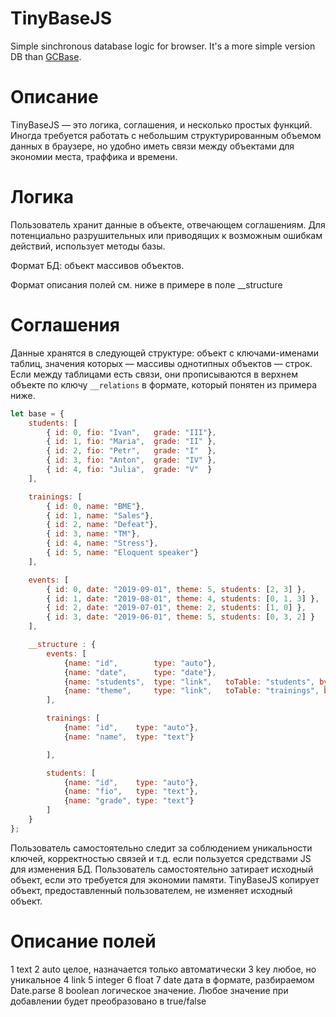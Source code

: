 # TinyBaseJS
Simple sinchronous database logic for browser.
It's a more simple version DB than [GCBase](https://github.com/GuardCat/GCBaseJS).

# Описание
TinyBaseJS — это логика, соглашения, и несколько простых функций. Иногда требуется работать с небольшим структурированным объемом данных в браузере, но удобно иметь связи между объектами для экономии места, траффика и времени.

# Логика
Пользователь хранит данные в объекте, отвечающем соглашениям. Для потенциально разрушительных или приводящих к возможным ошибкам действий, использует методы базы. 

Формат БД: объект массивов объектов.

Формат описания полей см. ниже в примере в поле __structure

# Соглашения
Данные хранятся в следующей структуре: объект с ключами-именами таблиц, значения которых — массивы однотипных объектов — строк. Если между таблицами есть связи, они прописываются в верхнем объекте по ключу ```__relations``` в формате, который понятен из примера ниже.
```javascript
let base = {
	students: [
		{ id: 0, fio: "Ivan",	grade: "III"},
		{ id: 1, fio: "Maria",	grade: "II"	},
		{ id: 2, fio: "Petr",	grade: "I"	},
		{ id: 3, fio: "Anton",	grade: "IV"	},
		{ id: 4, fio: "Julia",	grade: "V"	}
	],

	trainings: [
		{ id: 0, name: "BME"},
		{ id: 1, name: "Sales"},
		{ id: 2, name: "Defeat"},
		{ id: 3, name: "TM"},
		{ id: 4, name: "Stress"},
		{ id: 5, name: "Eloquent speaker"}
	],

	events: [
		{ id: 0, date: "2019-09-01", theme: 5, students: [2, 3] },
		{ id: 1, date: "2019-08-01", theme: 4, students: [0, 1, 3] },
		{ id: 2, date: "2019-07-01", theme: 2, students: [1, 0] },
		{ id: 3, date: "2019-06-01", theme: 5, students: [0, 3, 2] }
	],

	__structure : {
		events: [
			{name: "id",		type: "auto"},
			{name: "date",		type: "date"},
			{name: "students",	type: "link",	toTable: "students", byField: "id", from: "many", to: "one"},
			{name: "theme",		type: "link",	toTable: "trainings", byField: "id", from: "one", to: "one"}
		],

		trainings: [
			{name: "id",	type: "auto"},
			{name: "name",	type: "text"}

		],

		students: [
			{name: "id",	type: "auto"},
			{name: "fio",	type: "text"},
			{name: "grade", type: "text"}
		]
	}
};
```
Пользователь самостоятельно следит за соблюдением уникальности ключей, корректностью связей и т.д. если пользуется средствами JS для изменения БД.
Пользователь самостоятельно затирает исходный объект, если это требуется для экономии памяти. TinyBaseJS копирует объект, предоставленный пользователем, не изменяет исходный объект.

# Описание полей
1 text
2 auto		целое, назначается только автоматически
3 key		любое, но уникальное
4 link
5 integer
6 float
7 date		дата в формате, разбираемом Date.parse
8 boolean	логическое значение. Любое значение при добавлении будет преобразовано в true/false




